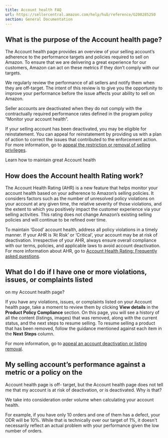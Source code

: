 ```yaml
---
title: Account health FAQ
url: https://sellercentral.amazon.com/help/hub/reference/G200285250
section: General Documentation
---
```


## What is the purpose of the Account health page?

The Account health page provides an overview of your selling account’s
adherence to the performance targets and policies required to sell on Amazon.
To ensure that we are delivering a great experience for our customers, Amazon
can act on these metrics if they don’t comply with our targets.

We regularly review the performance of all sellers and notify them when they
are off-target. The intent of this review is to give you the opportunity to
improve your performance before the issue affects your ability to sell on
Amazon.

Seller accounts are deactivated when they do not comply with the contractually
required performance rates defined in the program policy “Monitor your account
health”.

If your selling account has been deactivated, you may be eligible for
reinstatement. You can appeal for reinstatement by providing us with a plan of
action to correct the issues that contributed to the enforcement action. For
more information, go to [appeal the restriction or removal of selling
privileges](/gp/help/200370560).

Learn how to maintain great Account health

## How does the Account health Rating work?

The Account Health Rating (AHR) is a new feature that helps monitor your
account health based on your adherence to Amazon’s selling policies. It
considers factors such as the number of unresolved policy violations on your
account at any given time, the relative severity of those violations, and the
extent to which you positively impact the customer experience via your selling
activities. This rating does not change Amazon’s existing selling policies and
will continue to be refined over time.

To maintain ‘Good’ account health, address all policy violations in a timely
manner. If your AHR is ‘At Risk’ or ‘Critical’, your account may be at risk of
deactivation. Irrespective of your AHR, always ensure overall compliance with
our terms, policies, and applicable laws to avoid account deactivation. For
more information about AHR, go to [Account Health Rating: Frequently asked
questions](/gp/help/GR786P4BPEVKTBAG).

## What do I do if I have one or more violations, issues, or complaints listed
on my Account health page?

If you have any violations, issues, or complaints listed on your Account
health page, take a moment to review them by clicking **View details** in the
**Product Policy Compliance** section. On this page, you will see a history of
all the content (listings, images) that was removed, along with the current
status, and the next steps to resume selling. To resume selling a product that
has been removed, follow the guidance mentioned against each item in the
**Next Steps** column.

For more information, go to [appeal an account deactivation or listing
removal](/gp/help/200370560).

## My selling account’s performance against a metric or a policy on the
Account health page is off- target, but the Account health page does not tell
me that my account is at risk of deactivation, or is deactivated. Why is that?

We take into consideration order volume when calculating your account health.

For example, if you have only 10 orders and one of them has a defect, your ODR
will be 10%. While that is technically over our target of 1%, it doesn't
necessarily reflect an actual problem with your performance given the low
number of orders.

